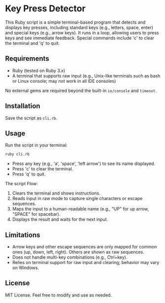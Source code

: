 # Key Press Detector

This Ruby script is a simple terminal-based program that detects and displays key presses, including standard keys (e.g., letters, space, enter) and special keys (e.g., arrow keys). It runs in a loop, allowing users to press keys and see immediate feedback. Special commands include 'c' to clear the terminal and 'q' to quit.

## Requirements

- Ruby (tested on Ruby 3.x)
- A terminal that supports raw input (e.g., Unix-like terminals such as bash or Linux console; may not work in all IDE consoles)

No external gems are required beyond the built-in `io/console` and `timeout`.

## Installation

Save the script as `cli.rb`.

## Usage

Run the script in your terminal:

```bash
ruby cli.rb
```

- Press any key (e.g., 'a', 'space', 'left arrow') to see its name displayed.
- Press 'c' to clear the terminal.
- Press 'q' to quit.

The script Flow:
1. Clears the terminal and shows instructions.
2. Reads input in raw mode to capture single characters or escape sequences.
3. Maps the input to a human-readable name (e.g., "UP" for up arrow, "SPACE" for spacebar).
4. Displays the result and waits for the next input.

## Limitations

- Arrow keys and other escape sequences are only mapped for common ones (up, down, left, right). Others are shown as raw sequences.
- Does not handle multi-key combinations (e.g., Ctrl+key).
- Relies on terminal support for raw input and clearing; behavior may vary on Windows.

## License

MIT License. Feel free to modify and use as needed.
